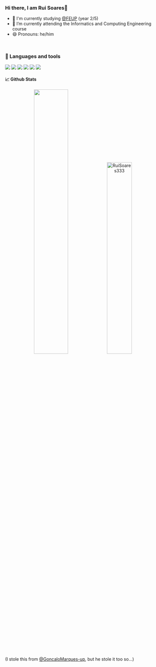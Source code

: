 ### Hi there, I am Rui Soares👋 ###
- 🔭 I'm currently studying [@FEUP](https://sigarra.up.pt/feup/pt/web_page.inicial") (year 2/5) <br>
- 🌱 I’m currently attending the Informatics and Computing Engineering course<br>
- 😄 Pronouns: he/him<br>
<br>

### :wrench: Languages and tools

<p>
  <!--<img src="https://img.shields.io/badge/OS-Linux-informational?style=flat&logo=Linux&logoColor=white&color=254094">-->
  <img src="https://img.shields.io/badge/Shell-Bash-informational?style=flat&logo=GNU-Bash&logoColor=white&color=254094">
  <img src="https://img.shields.io/badge/Tools-Git-informational?style=flat&logo=Git&logoColor=white&color=254094">
  
  <img src="https://img.shields.io/badge/Editor-Visual%20Studio%20Code-informational?style=flat&logo=visual-studio-code&logoColor=white&color=254094">

  <img src="https://img.shields.io/badge/Code-C-informational?style=flat&logo=C&logoColor=white&color=254094">
  <img src="https://img.shields.io/badge/Code-Java-informational?style=flat&logo=Java&logoColor=white&color=254094">
  <img src="https://img.shields.io/badge/Code-C++-informational?style=flat&logo=c%2B%2B&logoColor=white&color=254094">
</p>

#### 📈 Github Stats

<p align="center">

  <img width="47%" src="https://github-readme-stats.vercel.app/api?username=RuiSoares333&border_color=B20600&border_radius=10vw&title_color=FF5F00&bg_color=16275c&text_color=EEEEEE&icon_color=192d69"/>

  <img width="40%" margin="0" src="https://github-readme-stats.vercel.app/api/top-langs/?username=RuiSoares333&layout=compact&include_all_commits=true&count_private=true&show_icons=true&border_color=B20600&border_radius=10vw&title_color=FF5F00&bg_color=16275c&text_color=EEEEEE&icon_color=B20600" alt="RuiSoares333">
  
</p>

(I stole this from [@GoncaloMarques-up](https://github.com/GoncaloMarques-up), but he stole it too so...)
